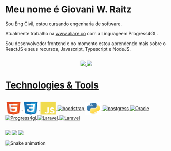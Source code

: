 ### <h1>Meu nome é Giovani W. Raitz</h1>

  Sou Eng Civil, estou cursando engenharia de software.

  Atualmente trabalho na www.aliare.co com a Linguageem Progress4GL.
  
  Sou desenvolvedor frontend e no momento estou aprendendo mais sobre o ReactJS e seus recursos, Javascript, Typescript e NodeJS.
<br>

##
<div align="center">
  <a href="https://github.com/giovaniwr">
  <img height="160em" src="https://github-readme-stats.vercel.app/api?username=giovaniwr&show_icons=true&theme=dark&include_all_commits=true&count_private=true"/>
  <img height="160em" src="https://github-readme-stats.vercel.app/api/top-langs/?username=giovaniwr&layout=compact&langs_count=7&theme=dark"/>
</div>
 <h1>Technologies & Tools</h1>
<div style="display: inline_block"><br>
  <img align="center" alt="HTML" height="40" width="50" src="https://raw.githubusercontent.com/devicons/devicon/master/icons/html5/html5-original.svg">
  <img align="center" alt="CSS" height="40" width="50" src="https://raw.githubusercontent.com/devicons/devicon/master/icons/css3/css3-original.svg">
  <img align="center" alt="Js" height="40" width="50" src="https://raw.githubusercontent.com/devicons/devicon/master/icons/javascript/javascript-plain.svg">
  <img align="center" alt="boodstrap" height="40" width="50" src="https://cdn.jsdelivr.net/gh/devicons/devicon/icons/bootstrap/bootstrap-plain.svg" />
  <img align="center" alt="Python" height="40" width="50" src="https://raw.githubusercontent.com/devicons/devicon/master/icons/python/python-original.svg">
  <img align="center" alt="postgress" height="40" width="50"src="https://cdn.jsdelivr.net/gh/devicons/devicon/icons/postgresql/postgresql-original-wordmark.svg" />
  <img align="center" alt="Oracle" height="40" width="50" src="https://cdn.jsdelivr.net/gh/devicons/devicon/icons/oracle/oracle-original.svg" />
  <img align="center" alt="Progress4gl" height="40" width="50" src=https://pics.freeicons.io/uploads/icons/png/14885453661551942137-512.png />
  <img align="center" alt="Laravel" height="40" width="50" src="https://cdn.jsdelivr.net/gh/devicons/devicon/icons/laravel/laravel-plain.svg" />
  <img align="center" alt="Laravel" height="40" width="50" src="https://cdn.jsdelivr.net/gh/devicons/devicon/icons/vuejs/vuejs-original-wordmark.svg" />



</div>
 
  ##
  
<div>
  <a href="https://instagram.com/giovaniwr.eng" target="_blank"><img src="https://img.shields.io/badge/-Instagram-%23E4405F?style=for-the-badge&logo=instagram&logoColor=white" target="_blank"></a>
  <a href = "mailto:giovaniwr@gmail.com"><img src="https://img.shields.io/badge/-Gmail-%23333?style=for-the-badge&logo=gmail&logoColor=white" target="_blank"></a>
  <a href="https://www.linkedin.com/in/giovani-welington-raitz" target="_blank"><img src="https://img.shields.io/badge/-LinkedIn-%230077B5?style=for-the-badge&logo=linkedin&logoColor=white" target="_blank"></a>   
  
  ![Snake animation](https://github.com/giovaniwr/giovaniwr/blob/output/github-contribution-grid-snake.svg)
 
</div>   
  
